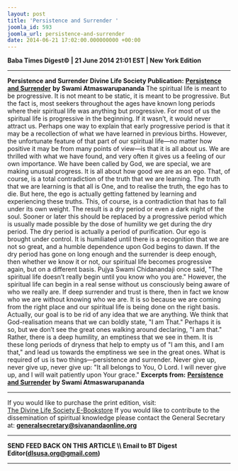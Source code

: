 ```yaml
---
layout: post
title: 'Persistence and Surrender '
joomla_id: 593
joomla_url: persistence-and-surrender
date: 2014-06-21 17:02:00.000000000 +00:00
---
```

**Baba Times Digest© | 21 June 2014 21:01 EST | New York Edition**
* * *  
 **Persistence and Surrender**
**Divine Life Society Publication:** [**Persistence and Surrender**](http://www.dlshq.org/messages/persistence.htm) **by Swami Atmaswarupananda**
The spiritual life is meant to be progressive. It is not meant to be static, it is meant to be progressive. But the fact is, most seekers throughout the ages have known long periods where their spiritual life was anything but progressive.
For most of us the spiritual life is progressive in the beginning. If it wasn’t, it would never attract us. Perhaps one way to explain that early progressive period is that it may be a recollection of what we have learned in previous births. However, the unfortunate feature of that part of our spiritual life—no matter how positive it may be from many points of view—is that it is all about us. We are thrilled with what we have found, and very often it gives us a feeling of our own importance. We have been called by God, we are special, we are making unusual progress. It is all about how good we are as an ego.
That, of course, is a total contradiction of the truth that we are learning. The truth that we are learning is that all is One, and to realise the truth, the ego has to die. But here, the ego is actually getting fattened by learning and experiencing these truths. This, of course, is a contradiction that has to fall under its own weight. The result is a dry period or even a dark night of the soul.
Sooner or later this should be replaced by a progressive period which is usually made possible by the dose of humility we get during the dry period. The dry period is actually a period of purification. Our ego is brought under control. It is humiliated until there is a recognition that we are not so great, and a humble dependence upon God begins to dawn.
If the dry period has gone on long enough and the surrender is deep enough, then whether we know it or not, our spiritual life becomes progressive again, but on a different basis. Pujya Swami Chidanandaji once said, "The spiritual life doesn’t really begin until you know who you are." However, the spiritual life can begin in a real sense without us consciously being aware of who we really are. If deep surrender and trust is there, then in fact we know who we are without knowing who we are. It is so because we are coming from the right place and our spiritual life is being done on the right basis.
Actually, our goal is to be rid of any idea that we are anything. We think that God-realisation means that we can boldly state, "I am That." Perhaps it is so, but we don’t see the great ones walking around declaring, "I am that." Rather, there is a deep humility, an emptiness that we see in them. It is these long periods of dryness that help to empty us of "I am this, and I am that," and lead us towards the emptiness we see in the great ones.
What is required of us is two things—persistence and surrender. Never give up, never give up, never give up: "It all belongs to You, O Lord. I will never give up, and I will wait patiently upon Your grace."
**Excerpts from:**
[**Persistence and Surrender**](http://www.dlshq.org/messages/persistence.htm) **by Swami Atmaswarupananda**
* * *  
If you would like to purchase the print edition, visit:   
[The Divine Life Society E-Bookstore](http://www.dlshq.org/download/download.htm)
If you would like to contribute to the dissemination of spiritual knowledge please contact the General Secretary at:
[**generalsecretary@sivanandaonline.org**](mailto:generalsecretary@sivanandaonline.org?subject=Contribution%20to%20Dissemination%20of%20Spiritual%20Knowledge)
* * *
**SEND FEED BACK ON THIS ARTICLE \\\ Email to BT Digest Editor[](mailto:dlsusa.org@gmail.com?subject=DLS%20Posts)(dlsusa.org@gmail.com)**
* * *
  
